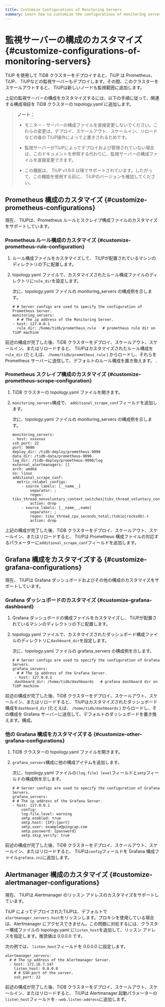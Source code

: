 ```yaml
---
title: Customize Configurations of Monitoring Servers
summary: Learn how to customize the configurations of monitoring servers managed by TiUP
---
```


# 監視サーバーの構成のカスタマイズ {#customize-configurations-of-monitoring-servers}

TiUP を使用して TiDB クラスターをデプロイすると、TiUP は Prometheus、 TiUP、 TiUPなどの監視サーバーもデプロイします。その間、このクラスターをスケールアウトすると、 TiUPは新しいノードも監視範囲に追加します。

上記の監視サーバーの構成をカスタマイズするには、以下の手順に従って、関連する構成項目を TiDB クラスターの topology.yaml に追加します。

> **ノート：**
>
> -   モニター・サーバーの構成ファイルを直接変更しないでください。これらの変更は、デプロイ、スケールアウト、スケールイン、リロードなどの後の TiUP操作によって上書きされるためです。
>
> -   監視サーバーがTiUPによってデプロイおよび管理されていない場合は、このドキュメントを参照する代わりに、監視サーバーの構成ファイルを直接変更できます。
>
> -   この機能は、 TiUP v1.9.0 以降でサポートされています。したがって、この機能を使用する前に、 TiUPのバージョンを確認してください。

## Prometheus 構成のカスタマイズ {#customize-prometheus-configurations}

現在、 TiUPは、Prometheus ルールとスクレイプ構成ファイルのカスタマイズをサポートしています。

### Prometheus ルール構成のカスタマイズ {#customize-prometheus-rule-configuration}

1.  ルール構成ファイルをカスタマイズして、 TiUPが配置されているマシンのディレクトリの下に配置します。

2.  topology.yaml ファイルで、カスタマイズされたルール構成ファイルのディレクトリに`rule_dir`を設定します。

    次に、topology.yaml ファイルの monitoring_servers の構成例を示します。

    ```
    # # Server configs are used to specify the configuration of Prometheus Server.
    monitoring_servers:
      # # The ip address of the Monitoring Server.
    - host: 127.0.0.1
      rule_dir: /home/tidb/prometheus_rule   # prometheus rule dir on TiUP machine
    ```

前述の構成が完了した後、TiDB クラスターをデプロイ、スケールアウト、スケールイン、またはリロードすると、 TiUPはカスタマイズされたルール構成を`rule_dir` (たとえば、 `/home/tidb/prometheus_rule` ) からロードし、それらを Prometheus サーバーに送信して、デフォルトのルール構成を置き換えます。 .

### Prometheus スクレイプ構成のカスタマイズ {#customize-prometheus-scrape-configuration}

1.  TiDB クラスターの topology.yaml ファイルを開きます。

2.  `monitoring_servers`構成で、 `additional_scrape_conf`フィールドを追加します。

    次に、topology.yaml ファイルの monitoring_servers の構成例を示します。

    ```
    monitoring_servers:
    - host: xxxxxxx
    ssh_port: 22
    port: 9090
    deploy_dir: /tidb-deploy/prometheus-9090
    data_dir: /tidb-data/prometheus-9090
    log_dir: /tidb-deploy/prometheus-9090/log
    external_alertmanagers: []
    arch: amd64
    os: linux
    additional_scrape_conf:
      metric_relabel_configs:
        - source_labels: [__name__]
            separator: ;
            regex: tikv_thread_nonvoluntary_context_switches|tikv_thread_voluntary_context_switches|tikv_threads_io_bytes_total
            action: drop
        - source_labels: [__name__,name]
            separator: ;
            regex: tikv_thread_cpu_seconds_total;(tokio|rocksdb).+
            action: drop
    ```

上記の構成が完了した後、TiDB クラスターをデプロイ、スケールアウト、スケールイン、またはリロードすると、 TiUPは Prometheus 構成ファイルの対応するパラメーターに`additional_scrape_conf`フィールドを追加します。

## Grafana 構成をカスタマイズする {#customize-grafana-configurations}

現在、 TiUPは Grafana ダッシュボードおよびその他の構成のカスタマイズをサポートしています。

### Grafana ダッシュボードのカスタマイズ {#customize-grafana-dashboard}

1.  Grafana ダッシュボードの構成ファイルをカスタマイズし、 TiUPが配置されているマシンのディレクトリの下に配置します。

2.  topology.yaml ファイルで、カスタマイズされたダッシュボード構成ファイルのディレクトリに`dashboard_dir`を設定します。

    次に、topology.yaml ファイルの grafana_servers の構成例を示します。

    ```
    # # Server configs are used to specify the configuration of Grafana Servers.
    grafana_servers:
      # # The ip address of the Grafana Server.
     - host: 127.0.0.1
     dashboard_dir: /home/tidb/dashboards   # grafana dashboard dir on TiUP machine
    ```

前述の構成が完了した後、TiDB クラスターをデプロイ、スケールアウト、スケールイン、またはリロードすると、 TiUPはカスタマイズされたダッシュボード構成を`dashboard_dir` (たとえば、 `/home/tidb/dashboards` ) からロードし、その構成を Grafana サーバーに送信して、デフォルトのダッシュボードを置き換えます。構成。

### 他の Grafana 構成をカスタマイズする {#customize-other-grafana-configurations}

1.  TiDB クラスターの topology.yaml ファイルを開きます。

2.  `grafana_servers`構成に他の構成アイテムを追加します。

    次に、topology.yaml ファイルの`[log.file] level`フィールドと`smtp`フィールドの構成例を示します。

    ```
    # # Server configs are used to specify the configuration of Grafana Servers.
    grafana_servers:
    # # The ip address of the Grafana Server.
    - host: 127.0.0.1
        config:
        log.file.level: warning
        smtp.enabled: true
        smtp.host: {IP}:{port}
        smtp.user: example@pingcap.com
        smtp.password: {password}
        smtp.skip_verify: true
    ```

前述の構成が完了した後、TiDB クラスターをデプロイ、スケールアウト、スケールイン、またはリロードすると、 TiUPは`config`フィールドを Grafana 構成ファイル`grafana.ini`に追加します。

## Alertmanager 構成のカスタマイズ {#customize-alertmanager-configurations}

現在、 TiUPは Alertmanager のリッスン アドレスのカスタマイズをサポートしています。

TiUP によってデプロイされたTiUPは、デフォルトで`alertmanager_servers.host`をリッスンします。プロキシを使用している場合は、Alertmanager にアクセスできません。この問題に対処するには、クラスター構成ファイルの topology.yaml に`listen_host`を追加して、リッスン アドレスを指定します。推奨値は 0.0.0.0 です。

次の例では、 `listen_host`フィールドを 0.0.0.0 に設定します。

```
alertmanager_servers:
  # # The ip address of the Alertmanager Server.
  - host: 172.16.7.147
    listen_host: 0.0.0.0
    # # SSH port of the server.
    ssh_port: 22
```

前述の構成が完了した後、TiDB クラスターをデプロイ、スケールアウト、スケールイン、またはリロードすると、 TiUPは Alertmanager 起動パラメーターの`listen_host`フィールドを`--web.listen-address`に追加します。
